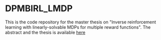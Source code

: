 # DPMBIRL_LMDP
This is the code repository for the master thesis on "Inverse reinforcement learning with linearly-solvable MDPs for multiple reward functions".
The abstract and the thesis is available [here](https://drive.google.com/file/d/1FpHSY_0dz_1oiuwNmmBzYzBgNtwkWp6j/view?usp=sharing) 
